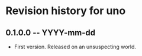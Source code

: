 # Revision history for uno

## 0.1.0.0 -- YYYY-mm-dd

* First version. Released on an unsuspecting world.
